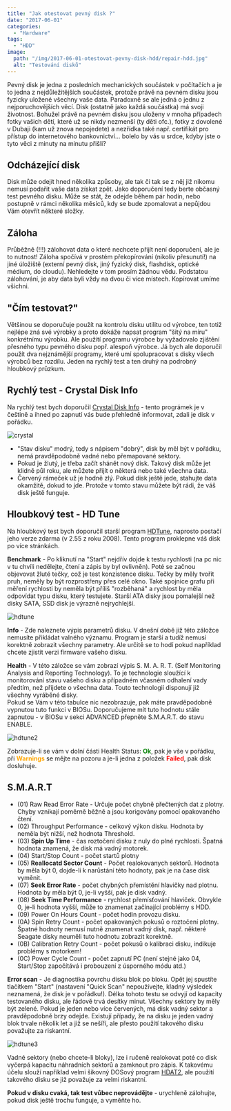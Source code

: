 ```yaml
---
title: "Jak otestovat pevný disk ?"
date: "2017-06-01"
categories: 
  - "Hardware"
tags: 
  - "HDD"
image: 
  path: "/img/2017-06-01-otestovat-pevny-disk-hdd/repair-hdd.jpg"
  alt: "Testování disků"
---
```


Pevný disk je jedna z posledních mechanických součástek v počítačích a je to jedna z nejdůležitějších součástek, protože právě na pevném disku jsou fyzicky uložené všechny vaše data. Paradoxně se ale jedná o jednu z nejporuchovějších věcí. Disk (ostatně jako každá součástka) má svoji životnost. Bohužel právě na pevném disku jsou uloženy v mnoha případech fotky vašich dětí, které už se nikdy nezmenší (ty děti ofc.), fotky z dovolené v Dubaji (kam už znova nepojedete) a nezřídka také např. certifikát pro přístup do internetového bankovnictví... bolelo by vás u srdce, kdyby jste o tyto věci z minuty na minutu přišli?

## Odcházející disk

Disk může odejít hned několika způsoby, ale tak či tak se z něj již nikomu nemusí podařit vaše data získat zpět. Jako doporučení tedy berte občasný test pevného disku. Může se stát, že odejde během pár hodin, nebo postupně v rámci několika měsíců, kdy se bude zpomalovat a nepůjdou Vám otevřít některé složky.

## Záloha

Průběžně (!!!) zálohovat data o které nechcete přijít není doporučení, ale je to nutnost! Záloha spočívá v prostém překopírování (nikoliv přesunutí!) na jiné úložiště (externí pevný disk, jiný fyzický disk, flashdisk, optické médium, do cloudu). Nehledejte v tom prosím žádnou vědu. Podstatou zálohování, je aby data byli vždy na dvou či více místech. Kopírovat umíme všichni.

## "Čím testovat?"

Většinou se doporučuje použít na kontrolu disku utilitu od výrobce, ten totiž nejlépe zná své výrobky a proto dokáže napsat program "šitý na míru" konkrétnímu výrobku. Ale použití programu výrobce by vyžadovalo zjištění přesného typu pevného disku popř. alespoň výrobce. Já bych ale doporučil použít dva nejznámější programy, které umí spolupracovat s disky všech výrobců bez rozdílu. Jeden na rychlý test a ten druhý na podrobný hloubkový průzkum.

## Rychlý test - Crystal Disk Info

Na rychlý test bych doporučil [Crystal Disk Info](http://crystalmark.info/download/index-e.html#CrystalDiskInfo) - tento prográmek je v češtině a ihned po zapnutí vás bude přehledně informovat, zdali je disk v pořádku.

![crystal](/img/2017-06-01-otestovat-pevny-disk-hdd/crystal.png)

- "Stav disku" modrý, tedy s nápisem "dobrý", disk by měl být v pořádku, nemá pravděpodobně vadné nebo přemapované sektory.
- Pokud je žlutý, je třeba začít shánět nový disk. Takový disk může jet klidně půl roku, ale můžete přijít o některá nebo také všechna data.
- Červený rámeček už je hodně zlý. Pokud disk ještě jede, stahujte data okamžitě, dokud to jde. Protože v tomto stavu můžete být rádi, že váš disk ještě funguje.

## Hloubkový test - HD Tune

Na hloubkový test bych doporučil starší program [HDTune](http://www.hdtune.com/download.html), naprosto postačí jeho verze zdarma (v 2.55 z roku 2008). Tento program proklepne váš disk po více stránkách.

**Benchmark** - Po kliknutí na "Start" nejdřív dojde k testu rychlosti (na pc nic v tu chvíli nedělejte, čtení a zápis by byl ovlivněn). Poté se začnou objevovat žluté tečky, což je test konzistence disku. Tečky by měly tvořit pruh, neměly by být rozprostřeny přes celé okno. Také spojnice grafu při měření rychlosti by neměla být příliš "rozběhaná" a rychlost by měla odpovídat typu disku, který testujete. Starší ATA disky jsou pomalejší než disky SATA, SSD disk je výrazně nejrychlejší.

![hdtune](/img/2017-06-01-otestovat-pevny-disk-hdd/hdtune.png)

**Info** - Zde naleznete výpis parametrů disku. V dnešní době již této záložce nemusíte přikládat valného významu. Program je starší a tudíž nemusí korektně zobrazit všechny parametry. Ale určitě se to hodí pokud například chcete zjistit verzi firmware vašeho disku.

**Health** - V této záložce se vám zobrazí výpis S. M. A. R. T. (Self Monitoring Analysis and Reporting Technology). To je technologie sloužící k monitorování stavu vašeho disku a případném včasném odhalení vady předtím, než přijdete o všechna data. Touto technologií disponují již všechny vyráběné disky.  
Pokud se Vám v této tabulce nic nezobrazuje, pak máte pravděpodobně vypnutou tuto funkci v BIOSu. Doporučujeme mít tuto hodnotu stále zapnutou - v BIOSu v sekci ADVANCED přepněte S.M.A.R.T. do stavu ENABLE.

![hdtune2](/img/2017-06-01-otestovat-pevny-disk-hdd/hdtune2.png)

Zobrazuje-li se vám v dolní části Health Status: <span style="color:green">**Ok**</span>, pak je vše v pořádku, při <span style="color:orange">**Warnings**</span> se mějte na pozoru a je-li jedna z položek <span style="color:red">**Failed**</span>, pak disk dosluhuje.

## S.M.A.R.T

- (01) Raw Read Error Rate - Určuje počet chybně přečtených dat z plotny. Chyby vznikají poměrně běžně a jsou korigovány pomocí opakovaného čtení.
- (02) Throughput Performance - celkový výkon disku. Hodnota by neměla být nižší, než hodnota Threshold.
- (03) **Spin Up Time** - čas roztočení disku z nuly do plné rychlosti. Špatná hodnota znamená, že disk má vadný motorek.
- (04) Start/Stop Count - počet startů plotny
- (05) **Reallocatd Sector Count** - Počet realokovanych sektorů. Hodnota by měla být 0, dojde-li k narůstání této hodnoty, pak je na čase disk vyměnit.
- (07) **Seek Error Rate** - počet chybných přemístění hlavičky nad plotnu. Hodnota by měla být 0, je-li vyšší, pak je disk vadný.
- (08) **Seek Time Performance** - rychlost přemísťování hlaviček. Obvykle 0, je-li hodnota vyšší, může to znamenat začínající problémy s HDD.
- (09) Power On Hours Count - počet hodin provozu disku.
- (0A) Spin Retry Count - počet opakovaných pokusů o roztočení plotny. Špatné hodnoty nemusí nutně znamenat vadný disk, např. některé Seagate disky neuměli tuto hodnotu zobrazit korektně.
- (0B) Calibration Retry Count - počet pokusů o kalibraci disku, indikuje problémy s motorkem!
- (0C) Power Cycle Count - počet zapnutí PC (není stejné jako 04, Start/Stop započítává i probouzení z úsporného módu atd.)

**Error scan** - Je diagnostika povrchu disku blok po bloku. Opět jej spustíte tlačítkem "Start" (nastavení "Quick Scan" nepoužívejte, kladný výsledek neznamená, že disk je v pořádku!). Délka tohoto testu se odvyjí od kapacity testovaného disku, ale řádově trvá desítky minut. Všechny sektory by měly být zelené. Pokud je jeden nebo více červených, má disk vadný sektor a pravděpodobně brzy odejde. Existují případy, že na disku je jeden vadný blok trvale několik let a již se nešíří, ale přesto použití takového disku považujte za riskantní.

![hdtune3](/img/2017-06-01-otestovat-pevny-disk-hdd/hdtune3.png)

Vadné sektory (nebo chcete-li bloky), lze i ručeně realokovat poté co disk vyčerpá kapacitu náhradních sektorů a zamknout pro zápis. K takovému účelu slouží například velmi šikovný DOSový program [HDAT2](https://www.hdat2.com/download_cz.html), ale použití takového disku se již považuje za velmi riskantní.

**Pokud v disku cvaká, tak test vůbec neprovádějte** - urychleně zálohujte, pokud disk ještě trochu funguje, a vyměňte ho.